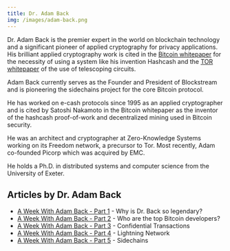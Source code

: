 ```yaml
---
title: Dr. Adam Back
img: /images/adam-back.png
---
```


Dr. Adam Back is the premier expert in the world on blockchain technology and a significant pioneer of applied cryptography for privacy applications. His brilliant applied cryptography work is cited in the <a href="/bitcoin.pdf">Bitcoin whitepaper</a> for the necessity of using a system like his invention Hashcash and the <a href="/assets/pdf/tor-design.pdf">TOR whitepaper</a> of the use of telescoping circuits.

Adam Back currently serves as the Founder and President of Blockstream and is pioneering the sidechains project for the core Bitcoin protocol.

He has worked on e-cash protocols since 1995 as an applied cryptographer and is cited by Satoshi Nakamoto in the Bitcoin whitepaper as the inventor of the hashcash proof-of-work and decentralized mining used in Bitcoin security.

He was an architect and cryptographer at Zero-Knowledge Systems working on its Freedom network, a precursor to Tor. Most recently, Adam co-founded Picorp which was acquired by EMC.

He holds a Ph.D. in distributed systems and computer science from the University of Exeter.

## Articles by Dr. Adam Back
<ul>
	<li><a href="/adam-back-cypherpunks/">A Week With Adam Back - Part 1</a> - Why is Dr. Back so legendary?</li>
	<li><a href="/adam-back-bitcoin-core-developers/">A Week With Adam Back - Part 2</a> - Who are the top Bitcoin developers?</li>
	<li><a href="/adam-back-confidential-transactions/">A Week With Adam Back - Part 3</a> - Confidential Transactions</li>
	<li><a href="/adam-back-lightning-network/">A Week With Adam Back - Part 4</a> - Lightning Network</li>
	<li><a href="/adam-back-sidechains/">A Week With Adam Back - Part 5</a> - Sidechains</li>
</ul>